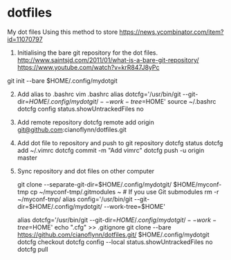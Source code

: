 # dotfiles
My dot files
Using this method to store https://news.ycombinator.com/item?id=11070797

1. Initialising the bare git repository for the dot files.
http://www.saintsjd.com/2011/01/what-is-a-bare-git-repository/
https://www.youtube.com/watch?v=krR847J8yPc

git init --bare $HOME/.config/mydotgit
	

2. Add alias to .bashrc
vim .bashrc
alias dotcfg='/usr/bin/git --git-dir=$HOME/.config/mydotgit/ --work-tree=$HOME'
source ~/.bashrc
dotcfg config status.showUntrackedFiles no

3. Add remote repository
dotcfg remote add origin git@github.com:cianoflynn/dotfiles.git

4. Add dot file to repository and push to git repository
    dotcfg status
    dotcfg add ~/.vimrc
    dotcfg commit -m "Add vimrc"
    dotcfg push -u origin master
    
    
5. Sync repository and dot files on other computer

    git clone --separate-git-dir=$HOME/.config/mydotgit/ $HOME/myconf-tmp
    cp ~/myconf-tmp/.gitmodules ~  # If you use Git submodules
    rm -r ~/myconf-tmp/
    alias config='/usr/bin/git --git-dir=$HOME/.config/mydotgit/ --work-tree=$HOME'
    

    alias dotcfg='/usr/bin/git --git-dir=$HOME/.config/mydotgit/ --work-tree=$HOME'
    echo ".cfg" >> .gitignore
    git clone --bare https://github.com/cianoflynn/dotfiles.git/ $HOME/.config/mydotgit
    dotcfg checkout
    dotcfg config --local status.showUntrackedFiles no
    dotcfg pull

